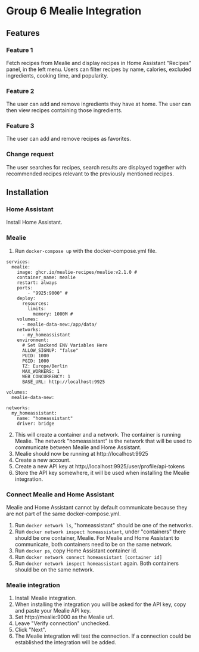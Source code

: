 # Group 6 Mealie Integration
## Features
### Feature 1
Fetch recipes from Mealie and display recipes in Home Assistant "Recipes" panel, in the left menu. Users can filter recipes by name, calories, excluded ingredients, cooking time, and popularity.

### Feature 2
The user can add and remove ingredients they have at home. The user can then view recipes containing those ingredients.

### Feature 3
The user can add and remove recipes as favorites.

### Change request
The user searches for recipes, search results are displayed together with recommended recipes relevant to the previously mentioned recipes.

## Installation
### Home Assistant
Install Home Assistant.
### Mealie
1. Run `docker-compose up` with the docker-compose.yml file.
```
services:
  mealie:
    image: ghcr.io/mealie-recipes/mealie:v2.1.0 # 
    container_name: mealie
    restart: always
    ports:
        - "9925:9000" # 
    deploy:
      resources:
        limits:
          memory: 1000M # 
    volumes:
      - mealie-data-new:/app/data/
    networks:
      - my_homeassistant
    environment:
      # Set Backend ENV Variables Here
      ALLOW_SIGNUP: "false"
      PUID: 1000
      PGID: 1000
      TZ: Europe/Berlin
      MAX_WORKERS: 1
      WEB_CONCURRENCY: 1
      BASE_URL: http://localhost:9925

volumes:
  mealie-data-new:

networks:
  my_homeassistant:
    name: "homeassistant"
    driver: bridge

```
2. This will create a container and a network. The container is running Mealie. The network "homeassistant" is the network that will be used to communicate between Mealie and Home Assistant.
3. Mealie should now be running at http://localhost:9925
4. Create a new account.
5. Create a new API key at http://localhost:9925/user/profile/api-tokens
6. Store the API key somewhere, it will be used when installing the Mealie integration.

### Connect Mealie and Home Assistant
Mealie and Home Assistant cannot by default communicate because they are not part of the same docker-compose.yml.
1. Run `docker network ls`, "homeassistant" should be one of the networks.
2. Run `docker network inspect homeassistant`, under "containers" there should be one container, Mealie. For Mealie and Home Assistant to communicate, both containers need to be on the same network.
3. Run `docker ps`, copy Home Assistant container id.
4. Run `docker network connect homeassistant [container id]`
5. Run `docker network inspect homeassistant` again. Both containers should be on the same network.

### Mealie integration
1. Install Mealie integration.
2. When installing the integration you will be asked for the API key, copy and paste your Mealie API key.
3. Set http://mealie:9000 as the Mealie url.
4. Leave "Verify connection" unchecked.
5. Click "Next".
6. The Mealie integration will test the connection. If a connection could be established the integration will be added.
